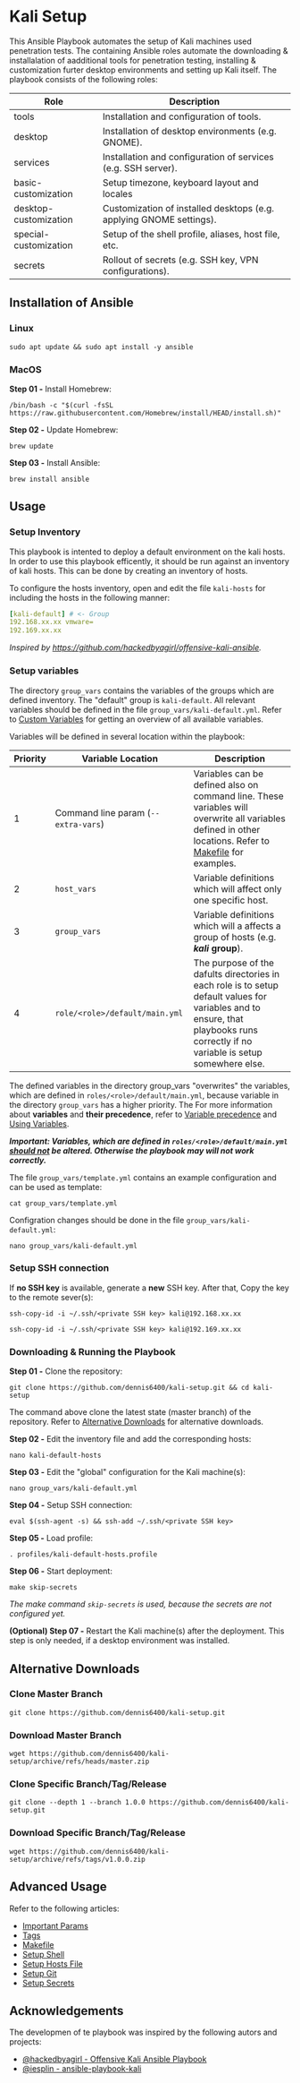 # Kali Setup
This Ansible Playbook automates the setup of Kali machines used penetration tests. The containing Ansible roles automate the downloading & installalation of aadditional tools for penetration testing, installing & customization furter desktop environments and setting up Kali itself. The playbook consists of the following roles:

|Role|Description|
|-|-|
|tools|Installation and configuration of tools.|
|desktop|Installation of desktop environments (e.g. GNOME).|
|services|Installation and configuration of services (e.g. SSH server).|
|basic-customization|Setup timezone, keyboard layout and locales|
|desktop-customization|Customization of installed desktops (e.g. applying GNOME settings).|
|special-customization|Setup of the shell profile, aliases, host file, etc.|
|secrets|Rollout of secrets (e.g. SSH key, VPN configurations).|

## Installation of Ansible
### Linux
```shell
sudo apt update && sudo apt install -y ansible
```

### MacOS
**Step 01 -** Install Homebrew:

```shell
/bin/bash -c "$(curl -fsSL https://raw.githubusercontent.com/Homebrew/install/HEAD/install.sh)"
```

**Step 02 -** Update Homebrew:

```shell
brew update
```

**Step 03 -** Install Ansible:

```shell
brew install ansible
```

## Usage
### Setup Inventory
This playbook is intented to deploy a default environment on the kali hosts. In order to use this playbook efficently, it should be run against an inventory of kali hosts. This can be done by creating an inventory of hosts.

To configure the hosts inventory, open and edit the file `kali-hosts` for including the hosts in the following manner:

```yml
[kali-default] # <- Group
192.168.xx.xx vmware= 
192.169.xx.xx
```

*Inspired by https://github.com/hackedbyagirl/offensive-kali-ansible.*

### Setup variables
The directory `group_vars` contains the variables of the groups which are defined inventory.  The "default" group is `kali-default`. All relevant variables should be defined in the file `group_vars/kali-default.yml`. Refer to [Custom Variables](doc/Custom%20Variables.md) for getting an overview of all available variables.

Variables will be defined in several location within the playbook:

|Priority|Variable Location|Description|
|-|-|-|
|1|Command line param (`--extra-vars`)|Variables can be defined also on command line. These variables will overwrite all variables defined in other locations. Refer to [Makefile](doc/Makefile.md) for examples.|
|2|`host_vars`|Variable definitions which will affect only one specific host.|
|3|`group_vars`|Variable definitions which will a affects a group of hosts (e.g. ***kali* group**). | 
|4|`role/<role>/default/main.yml`|The purpose of the dafults directories in each role is to setup default values for variables and to ensure, that playbooks runs correctly if no variable is setup somewhere else.|

The defined variables in the directory group_vars "overwrites" the variables, which are defined in `roles/<role>/default/main.yml`, because variable in the directory `group_vars` has a higher priority. The For more information about **variables** and **their precedence**, refer to [Variable precedence](https://docs.ansible.com/ansible/latest/playbook_guide/playbooks_variables.html#variable-precedence-where-should-i-put-a-variable) and [Using Variables](https://docs.ansible.com/ansible/latest/playbook_guide/playbooks_variables.htm).

***Important:  Variables, which are defined in `roles/<role>/default/main.yml` <u>should not</u> be altered. Otherwise the playbook may will not work correctly.***

The file `group_vars/template.yml` contains an example configuration and can be used as template:

```shell
cat group_vars/template.yml
```

Configration changes should be done in the file `group_vars/kali-default.yml`:

```shell
nano group_vars/kali-default.yml
```

### Setup SSH connection
 If **no SSH key** is available, generate a **new** SSH key. After that, Copy the key to the remote sever(s):

```shell
ssh-copy-id -i ~/.ssh/<private SSH key> kali@192.168.xx.xx
```

```shell
ssh-copy-id -i ~/.ssh/<private SSH key> kali@192.169.xx.xx
```

###  Downloading & Running the Playbook 
**Step 01 -** Clone the repository:

```shell
git clone https://github.com/dennis6400/kali-setup.git && cd kali-setup
```

The command above clone the latest state (master branch) of the repository. Refer to [Alternative Downloads](#Alternative%20Downloads) for alternative downloads.

**Step 02 -** Edit the inventory file and add the corresponding hosts:

```shell
nano kali-default-hosts
```

**Step 03 -** Edit the "global" configuration for the Kali machine(s):

```shell
nano group_vars/kali-default.yml
```

**Step 04 -** Setup SSH connection:

```shell
eval $(ssh-agent -s) && ssh-add ~/.ssh/<private SSH key>
```

**Step 05 -** Load profile:

```shell
. profiles/kali-default-hosts.profile
```

**Step 06 -** Start deployment:

```shell
make skip-secrets
```

*The make command `skip-secrets` is used, because the secrets are not configured yet.*

**(Optional) Step 07 -** Restart the Kali machine(s) after the deployment. This step is only needed, if a desktop environment was installed.

## Alternative Downloads
### Clone Master Branch
```shell
git clone https://github.com/dennis6400/kali-setup.git
```

### Download Master Branch
```shell
wget https://github.com/dennis6400/kali-setup/archive/refs/heads/master.zip
```

### Clone Specific Branch/Tag/Release
```shell
git clone --depth 1 --branch 1.0.0 https://github.com/dennis6400/kali-setup.git
```

### Download Specific Branch/Tag/Release
```shell
wget https://github.com/dennis6400/kali-setup/archive/refs/tags/v1.0.0.zip
```

## Advanced Usage
Refer to  the following articles:
- [Important Params](doc/Important%20Params.md)
- [Tags](doc/Tags.md)
- [Makefile](doc/Makefile.md)
- [Setup Shell](doc/Setup%20Shell.md)
- [Setup Hosts File](doc/Setup%20Hosts%20File.md)
- [Setup Git](doc/Setup%20Git.md)
- [Setup Secrets](doc/Setup%20Secrets.md)

## Acknowledgements
The developmen of te playbook was inspired by the following autors and projects:
- [@hackedbyagirl -  Offensive Kali Ansible Playbook ](https://github.com/hackedbyagirl/offensive-kali-ansible)
- [@iesplin - ansible-playbook-kali](https://github.com/iesplin/ansible-playbook-kali)